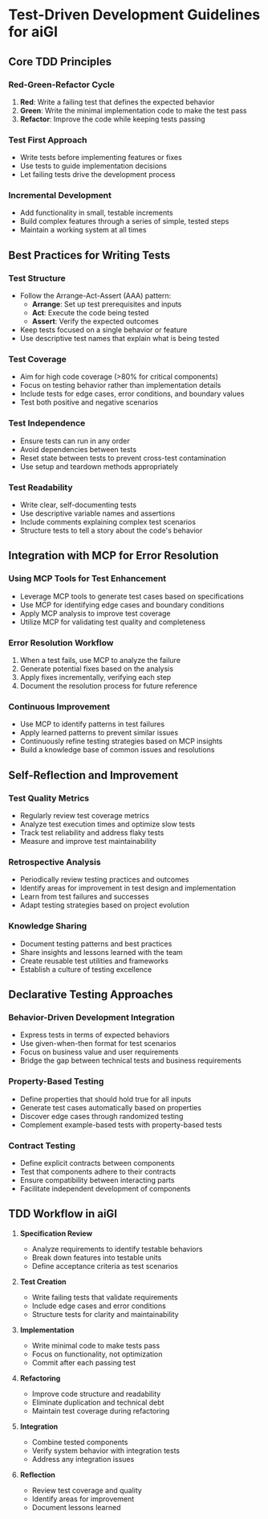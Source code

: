 # Test-Driven Development Guidelines for aiGI

## Core TDD Principles

### Red-Green-Refactor Cycle
1. **Red**: Write a failing test that defines the expected behavior
2. **Green**: Write the minimal implementation code to make the test pass
3. **Refactor**: Improve the code while keeping tests passing

### Test First Approach
- Write tests before implementing features or fixes
- Use tests to guide implementation decisions
- Let failing tests drive the development process

### Incremental Development
- Add functionality in small, testable increments
- Build complex features through a series of simple, tested steps
- Maintain a working system at all times

## Best Practices for Writing Tests

### Test Structure
- Follow the Arrange-Act-Assert (AAA) pattern:
  - **Arrange**: Set up test prerequisites and inputs
  - **Act**: Execute the code being tested
  - **Assert**: Verify the expected outcomes
- Keep tests focused on a single behavior or feature
- Use descriptive test names that explain what is being tested

### Test Coverage
- Aim for high code coverage (>80% for critical components)
- Focus on testing behavior rather than implementation details
- Include tests for edge cases, error conditions, and boundary values
- Test both positive and negative scenarios

### Test Independence
- Ensure tests can run in any order
- Avoid dependencies between tests
- Reset state between tests to prevent cross-test contamination
- Use setup and teardown methods appropriately

### Test Readability
- Write clear, self-documenting tests
- Use descriptive variable names and assertions
- Include comments explaining complex test scenarios
- Structure tests to tell a story about the code's behavior

## Integration with MCP for Error Resolution

### Using MCP Tools for Test Enhancement
- Leverage MCP tools to generate test cases based on specifications
- Use MCP for identifying edge cases and boundary conditions
- Apply MCP analysis to improve test coverage
- Utilize MCP for validating test quality and completeness

### Error Resolution Workflow
1. When a test fails, use MCP to analyze the failure
2. Generate potential fixes based on the analysis
3. Apply fixes incrementally, verifying each step
4. Document the resolution process for future reference

### Continuous Improvement
- Use MCP to identify patterns in test failures
- Apply learned patterns to prevent similar issues
- Continuously refine testing strategies based on MCP insights
- Build a knowledge base of common issues and resolutions

## Self-Reflection and Improvement

### Test Quality Metrics
- Regularly review test coverage metrics
- Analyze test execution times and optimize slow tests
- Track test reliability and address flaky tests
- Measure and improve test maintainability

### Retrospective Analysis
- Periodically review testing practices and outcomes
- Identify areas for improvement in test design and implementation
- Learn from test failures and successes
- Adapt testing strategies based on project evolution

### Knowledge Sharing
- Document testing patterns and best practices
- Share insights and lessons learned with the team
- Create reusable test utilities and frameworks
- Establish a culture of testing excellence

## Declarative Testing Approaches

### Behavior-Driven Development Integration
- Express tests in terms of expected behaviors
- Use given-when-then format for test scenarios
- Focus on business value and user requirements
- Bridge the gap between technical tests and business requirements

### Property-Based Testing
- Define properties that should hold true for all inputs
- Generate test cases automatically based on properties
- Discover edge cases through randomized testing
- Complement example-based tests with property-based tests

### Contract Testing
- Define explicit contracts between components
- Test that components adhere to their contracts
- Ensure compatibility between interacting parts
- Facilitate independent development of components

## TDD Workflow in aiGI

1. **Specification Review**
   - Analyze requirements to identify testable behaviors
   - Break down features into testable units
   - Define acceptance criteria as test scenarios

2. **Test Creation**
   - Write failing tests that validate requirements
   - Include edge cases and error conditions
   - Structure tests for clarity and maintainability

3. **Implementation**
   - Write minimal code to make tests pass
   - Focus on functionality, not optimization
   - Commit after each passing test

4. **Refactoring**
   - Improve code structure and readability
   - Eliminate duplication and technical debt
   - Maintain test coverage during refactoring

5. **Integration**
   - Combine tested components
   - Verify system behavior with integration tests
   - Address any integration issues

6. **Reflection**
   - Review test coverage and quality
   - Identify areas for improvement
   - Document lessons learned
